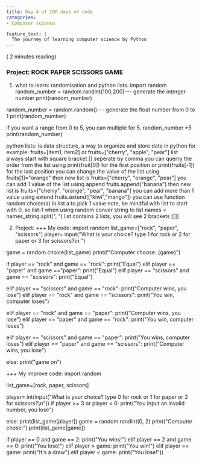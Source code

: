 ```yaml
---
title: Day 4 of 100 days of code
categories:
- Computer science 

feature_text: |
  The journey of learning computer science by Python
---
```

( 2 minutes reading)

### Project: ROCK PAPER SCISSORS GAME

1. what to learn: randomisation and python lists.
import random
random_number = random.randint(100,200)--- generate the interger number
print(random_number)

random_number = random.random()--- generate the float number from 0 to 1
print(random_number)

if you want a range from 0 to 5, you can multiple for 5.
random_number *5 
print(random_number)

python lists: is data structure, a way to organize and store data in python
for example: fruits=[item1, item2] or fruits=["cherry", "apple", "pear"]
list always start with square bracket [] seperate by comma
you can querry the order from the list using print(fruit[0]) for the first position or print(fruits[-1]) for the last position
you can change the value of the list using fruits[1]="orange" then new list is fruits=["cherry", "orange", "pear"]
you can add 1 value of the list using append fruits.append("banana") then new list is fruits=["cherry", "orange", "pear", "banana"]
you can add more than 1 value using extend fruits.extend(["kiwi","mango"])
you can use function random.choice(a) in list a to pick 1 value
note, be mindful with list to start with 0, so list-1 when using random
conver string to list names = names_string.split(", ")
list contains 2 lists, you will see 2 brackets [[]]

2. Project:
+++ My code:
import random
list_game=["rock", "paper", "scissors"]
player= input("What is your choice? type 1 for rock or 2 for paper or 3 for scissors?\n ")

game = random.choice(list_game)
print(f"Computer choose: {game}")

if player == "rock" and game == "rock":
  print("Equal")
elif player == "paper" and game =="paper":
  print("Equal")
elif player ==  "scissors" and game == "scissors":
  print("Equal")

elif player ==  "scissors" and game == "rock":
  print("Computer wins, you lose")
elif player ==  "rock" and game == "scissors":
  print("You win, computer loses")

elif player ==  "rock" and game == "paper":
  print("Computer wins, you lose")
elif player ==  "paper" and game == "rock":
  print("You win, computer loses")

elif player ==  "scissors" and game == "paper":
  print("You wins, computer loses")
elif player ==  "paper" and game == "scissors":
  print("Computer wins, you lose")

else:
  print("game on")

  +++ My improve code:
import random

list_game=[rock, paper, scissors]

player= int(input("What is your choice? type 0 for rock or 1 for paper or 2 for scissors?\n"))
if player >= 3 or player < 0:
  print("You input an invalid number, you lose") 

else:
  print(list_game[player])
  game = random.randint(0, 2)
  print("Computer chose:")
  print(list_game[game])

  if player == 0 and game == 2:
    print("You wins!")
  elif player == 2 and game == 0:
    print("You lose!")
  elif player > game:
    print("You win!")
  elif player == game:
    print("It's a draw")
  elif player < game:
    print("You lose!"))

